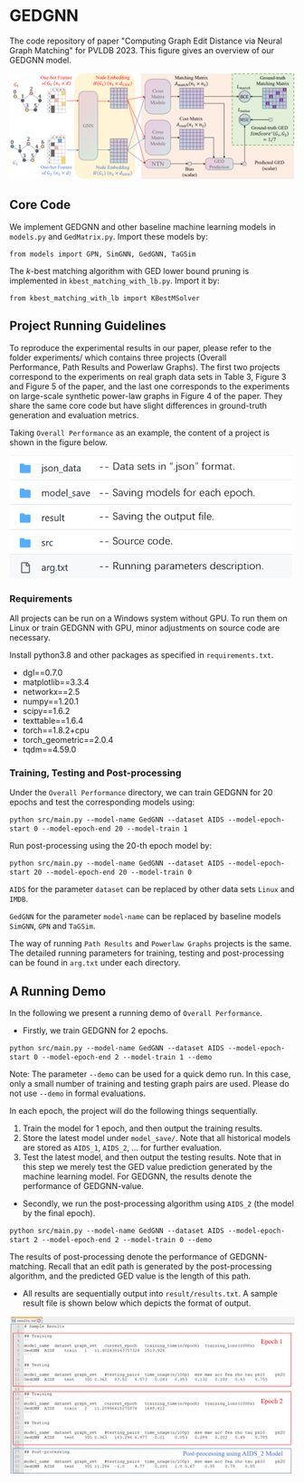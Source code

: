 # GEDGNN
The code repository of paper "Computing Graph Edit Distance via Neural Graph Matching" for PVLDB 2023. This figure gives an overview of our GEDGNN model.

![Image text](https://github.com/ChengzhiPiao/GEDGNN/blob/master/model.png)

## Core Code
We implement GEDGNN and other baseline machine learning models in `models.py` and `GedMatrix.py`. Import these models by:
```
from models import GPN, SimGNN, GedGNN, TaGSim
```

The $k$-best matching algorithm with GED lower bound pruning is implemented in `kbest_matching_with_lb.py`. Import it by:
```
from kbest_matching_with_lb import KBestMSolver
```

## Project Running Guidelines
To reproduce the experimental results in our paper, please refer to the folder experiments/ which contains three projects (Overall Performance, Path Results and Powerlaw Graphs). The first two projects correspond to the experiments on real graph data sets in Table 3, Figure 3 and Figure 5 of the paper, and the last one corresponds to the experiments on large-scale synthetic power-law graphs in Figure 4 of the paper. They share the same core code but have slight differences in ground-truth generation and evaluation metrics.

Taking `Overall Performance` as an example, the content of a project is shown in the figure below.

<img src="https://github.com/ChengzhiPiao/GEDGNN/blob/master/content.png" width="500px">

### Requirements

All projects can be run on a Windows system without GPU. To run them on Linux or train GEDGNN with GPU, minor adjustments on source code are necessary. 

Install python3.8 and other packages as specified in `requirements.txt`.

* dgl==0.7.0
* matplotlib==3.3.4
* networkx==2.5
* numpy==1.20.1
* scipy==1.6.2
* texttable==1.6.4
* torch==1.8.2+cpu
* torch_geometric==2.0.4
* tqdm==4.59.0

### Training, Testing and Post-processing

Under the `Overall Performance` directory, we can train GEDGNN for 20 epochs and test the corresponding models using:
```
python src/main.py --model-name GedGNN --dataset AIDS --model-epoch-start 0 --model-epoch-end 20 --model-train 1
```
Run post-processing using the 20-th epoch model by:
```
python src/main.py --model-name GedGNN --dataset AIDS --model-epoch-start 20 --model-epoch-end 20 --model-train 0
```

`AIDS` for the parameter `dataset` can be replaced by other data sets `Linux` and `IMDB`.

`GedGNN` for the parameter `model-name` can be replaced by baseline models `SimGNN`, `GPN` and `TaGSim`.

The way of running `Path Results` and `Powerlaw Graphs` projects is the same. The detailed running parameters for training, testing and post-processing can be found in `arg.txt` under each directory.


## A Running Demo

In the following we present a running demo of `Overall Performance`.

* Firstly, we train GEDGNN for 2 epochs.
```
python src/main.py --model-name GedGNN --dataset AIDS --model-epoch-start 0 --model-epoch-end 2 --model-train 1 --demo
```
Note: The parameter `--demo` can be used for a quick demo run. In this case, only a small number of training and testing graph pairs are used. Please do not use `--demo` in formal evaluations.

In each epoch, the project will do the following things sequentially.
1. Train the model for 1 epoch, and then output the training results.
2. Store the latest model under `model_save/`. Note that all historical models are stored as `AIDS_1`, `AIDS_2`, ... for further evaluation.
3. Test the latest model, and then output the testing results. Note that in this step we merely test the GED value prediction generated by the machine learning model. For GEDGNN, the results denote the performance of GEDGNN-value.

* Secondly, we run the post-processing algorithm using `AIDS_2` (the model by the final epoch).
```
python src/main.py --model-name GedGNN --dataset AIDS --model-epoch-start 2 --model-epoch-end 2 --model-train 0 --demo
```
The results of post-processing denote the performance of GEDGNN-matching. Recall that an edit path is generated by the post-processing algorithm, and the predicted GED value is the length of this path.

* All results are sequentially output into `result/results.txt`. A sample result file is shown below which depicts the format of output.

![Image text](https://github.com/ChengzhiPiao/GEDGNN/blob/master/results.png)
